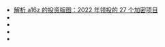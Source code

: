 - [解析 a16z 的投资版图：2022 年领投的 27 个加密项目](https://www.theblockbeats.info/news/31926?search=1)
- []()
- []()
- []()
- []()
